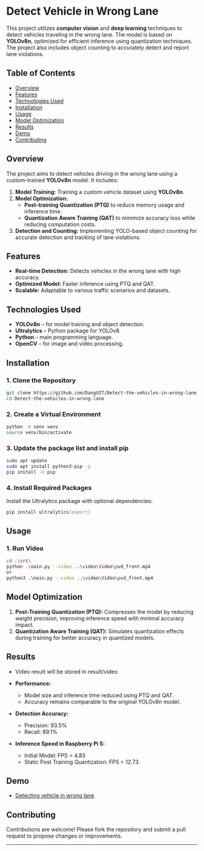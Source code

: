 

# Detect Vehicle in Wrong Lane

This project utilizes **computer vision** and **deep learning** techniques to detect vehicles traveling in the wrong lane. The model is based on **YOLOv8n**, optimized for efficient inference using quantization techniques. The project also includes object counting to accurately detect and report lane violations.  

## Table of Contents
- [Overview](#overview)  
- [Features](#features)  
- [Technologies Used](#technologies-used)  
- [Installation](#installation)  
- [Usage](#usage)  
- [Model Optimization](#model-optimization)  
- [Results](#results)  
- [Demo](#demo) 
- [Contributing](#contributing)  


## Overview
The project aims to detect vehicles driving in the wrong lane using a custom-trained **YOLOv8n** model. It includes:  
1. **Model Training:** Training a custom vehicle dataset using **YOLOv8n**.  
2. **Model Optimization:** 
   - **Post-training Quantization (PTQ)** to reduce memory usage and inference time.  
   - **Quantization Aware Training (QAT)** to minimize accuracy loss while reducing computation costs.  
3. **Detection and Counting:** Implementing YOLO-based object counting for accurate detection and tracking of lane violations.  

## Features
- **Real-time Detection:** Detects vehicles in the wrong lane with high accuracy.  
- **Optimized Model:** Faster inference using PTQ and QAT.
- **Scalable:** Adaptable to various traffic scenarios and datasets.  

## Technologies Used
- **YOLOv8n** – for model training and object detection.  
- **Ultralytics** – Python package for YOLOv8.  
- **Python** – main programming language.  
- **OpenCV** – for image and video processing.  


## Installation
### 1. Clone the Repository
   ```bash
   git clone https://github.com/DangUIT/Detect-the-vehicles-in-wrong-lane.git
   cd Detect-the-vehicles-in-wrong-lane
   ```

### 2. Create a Virtual Environment
   ```bash
   python -m venv venv
   source venv/bin/activate
   ```

### 3. Update the package list and install pip
   ```bash
   sudo apt update
   sudo apt install python3-pip -y
   pip install -U pip
   ```

### 4. Install Required Packages
   Install the Ultralytics package with optional dependencies:
   ```bash
   pip install ultralytics[export]
   ```


## Usage


### 1. Run Video
   ```bash
   cd .\src\     
   python .\main.py --video ..\video\Video\pvd_front.mp4
   or
   python3 .\main.py --video ..\video\Video\pvd_front.mp4

   ```


## Model Optimization
1. **Post-Training Quantization (PTQ):** Compresses the model by reducing weight precision, improving inference speed with minimal accuracy impact.  
2. **Quantization Aware Training (QAT):** Simulates quantization effects during training for better accuracy in quantized models.  

## Results
- Video result will be stored in result/video
- **Performance:**  
   - Model size and inference time reduced using PTQ and QAT.  
   - Accuracy remains comparable to the original YOLOv8n model.  

- **Detection Accuracy:**  
   - Precision: 93.5%  
   - Recall: 89.1%  

- **Inference Speed in Raspberry Pi 5:**  
   - Initial Model: FPS = 4.83  
   - Static Post Training Quantization: FPS = 12.73.  

## Demo
- [Detecting vehicle in wrong lane](https://youtu.be/XSQ5pRy6Tq0)
## Contributing
Contributions are welcome! Please fork the repository and submit a pull request to propose changes or improvements.  

---

